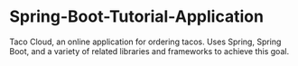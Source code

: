 # Spring-Boot-Tutorial-Application
 Taco Cloud, an online application for ordering tacos. Uses Spring, Spring Boot, and a variety of related libraries and frameworks to achieve this goal.
